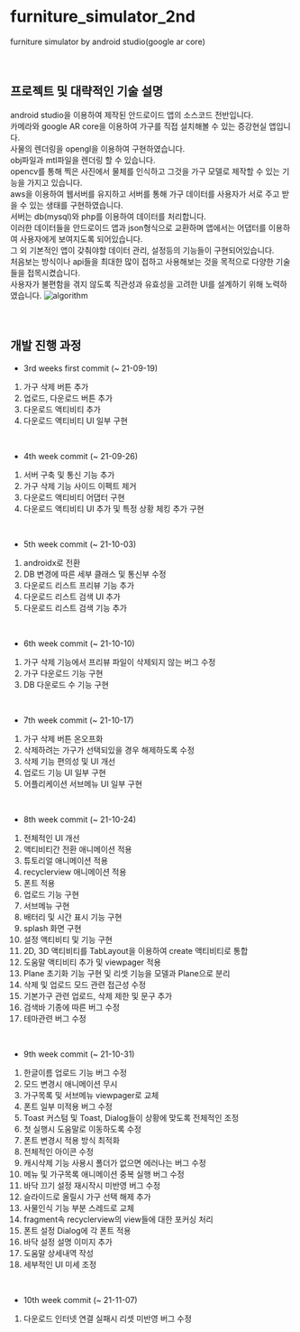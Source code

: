 # furniture_simulator_2nd
furniture simulator by android studio(google ar core)
</br>  
</br>  

## 프로젝트 및 대략적인 기술 설명
android studio을 이용하여 제작된 안드로이드 앱의 소스코드 전반입니다.   
카메라와 google AR core을 이용하여 가구를 직접 설치해볼 수 있는 증강현실 앱입니다.   
사물의 렌더링을 opengl을 이용하여 구현하였습니다.   
obj파일과 mtl파일을 렌더링 할 수 있습니다.   
opencv를 통해 찍은 사진에서 물체를 인식하고 그것을 가구 모델로 제작할 수 있는 기능을 가지고 있습니다.   
aws을 이용하여 웹서버를 유지하고 서버를 통해 가구 데이터를 사용자가 서로 주고 받을 수 있는 생태를 구현하였습니다.   
서버는 db(mysql)와 php를 이용하여 데이터를 처리합니다.   
이러한 데이터들을 안드로이드 앱과 json형식으로 교환하며 앱에서는 어댑터를 이용하여 사용자에게 보여지도록 되어있습니다.   
그 외 기본적인 앱이 갖춰야할 데이터 관리, 설정등의 기능들이 구현되어있습니다.   
처음보는 방식이나 api들을 최대한 많이 접하고 사용해보는 것을 목적으로 다양한 기술들을 접목시켰습니다.   
사용자가 불편함을 겪지 않도록 직관성과 유효성을 고려한 UI를 설계하기 위해 노력하였습니다.
![algorithm](https://user-images.githubusercontent.com/70496139/140528113-82501113-f82d-4902-b309-b4c67912685c.png)
</br>  
</br>  
   
## 개발 진행 과정
- 3rd weeks first commit (~ 21-09-19)
1. 가구 삭제 버튼 추가
2. 업로드, 다운로드 버튼 추가
3. 다운로드 액티비티 추가
4. 다운로드 액티비티 UI 일부 구현
</br>   

- 4th week commit (~ 21-09-26)
1. 서버 구축 및 통신 기능 추가
2. 가구 삭제 기능 사이드 이펙트 제거
3. 다운로드 액티비티 어댑터 구현
4. 다운로드 액티비티 UI 추가 및 특정 상황 체킹 추가 구현
</br>  

- 5th week commit (~ 21-10-03)
1. androidx로 전환
2. DB 변경에 따른 세부 클래스 및 통신부 수정
3. 다운로드 리스트 프리뷰 기능 추가
4. 다운로드 리스트 검색 UI 추가
5. 다운로드 리스트 검색 기능 추가
</br>  

- 6th week commit (~ 21-10-10)
1. 가구 삭제 기능에서 프리뷰 파일이 삭제되지 않는 버그 수정
2. 가구 다운로드 기능 구현
3. DB 다운로드 수 기능 구현
</br>  

- 7th week commit (~ 21-10-17)
1. 가구 삭제 버튼 온오프화
2. 삭제하려는 가구가 선택되있을 경우 해제하도록 수정
3. 삭제 기능 편의성 및 UI 개선
4. 업로드 기능 UI 일부 구현
5. 어플리케이션 서브메뉴 UI 일부 구현
</br>  

- 8th week commit (~ 21-10-24)
1. 전체적인 UI 개선
2. 액티비티간 전환 애니메이션 적용
3. 튜토리얼 애니메이션 적용
4. recyclerview 애니메이션 적용
5. 폰트 적용
6. 업로드 기능 구현
7. 서브메뉴 구현
8. 배터리 및 시간 표시 기능 구현
9. splash 화면 구현
10. 설정 액티비티 및 기능 구현
11. 2D, 3D 액티비티를 TabLayout을 이용하여 create 액티비티로 통합
12. 도움말 액티비티 추가 및 viewpager 적용
13. Plane 초기화 기능 구현 및 리셋 기능을 모델과 Plane으로 분리
14. 삭제 및 업로드 모드 관련 접근성 수정
15. 기본가구 관련 업로드, 삭제 제한 및 문구 추가
16. 검색바 기종에 따른 버그 수정
17. 테마관련 버그 수정
</br>  

- 9th week commit (~ 21-10-31)
1. 한글이름 업로드 기능 버그 수정
2. 모드 변경시 애니메이션 무시
3. 가구목록 및 서브메뉴 viewpager로 교체
4. 폰트 일부 미적용 버그 수정
5. Toast 커스텀 및 Toast, Dialog들이 상황에 맞도록 전체적인 조정
6. 첫 실행시 도움말로 이동하도록 수정
7. 폰트 변경시 적용 방식 최적화
8. 전체적인 아이콘 수정
9. 캐시삭제 기능 사용시 폴더가 없으면 에러나는 버그 수정  
10. 메뉴 및 가구목록 애니메이션 중복 실행 버그 수정
11. 바닥 끄기 설정 재시작시 미반영 버그 수정
12. 슬라이드로 올릴시 가구 선택 해제 추가
13. 사물인식 기능 부분 스레드로 교체
14. fragment속 recyclerview의 view들에 대한 포커싱 처리
15. 폰트 설정 Dialog에 각 폰트 적용
16. 바닥 설정 설명 이미지 추가
17. 도움말 상세내역 작성
18. 세부적인 UI 미세 조정
</br>  

- 10th week commit (~ 21-11-07)
1. 다운로드 인터넷 연결 실패시 리셋 미반영 버그 수정
</br>  
